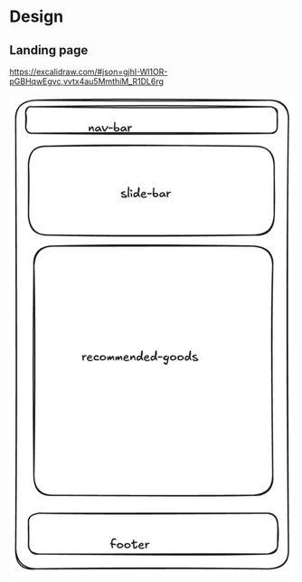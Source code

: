 # Design

## Landing page

<https://excalidraw.com/#json=gjhI-Wl1OR-pGBHqwEgvc,vvtx4au5MmthiM_R1DL6rg>

![Landing page](./img/design-amason-page.png)

